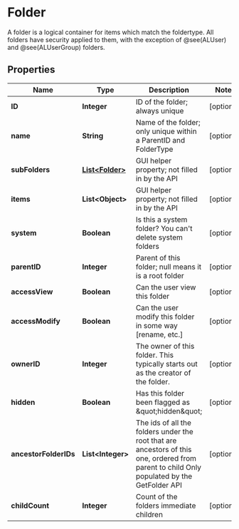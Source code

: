 

# Folder

A folder is a logical container for items which match the foldertype.  All folders have security applied to them, with the exception of @see(ALUser) and @see(ALUserGroup) folders.

## Properties

| Name | Type | Description | Notes |
|------------ | ------------- | ------------- | -------------|
|**ID** | **Integer** | ID of the folder; always unique |  [optional] |
|**name** | **String** | Name of the folder; only unique within a ParentID and FolderType |  [optional] |
|**subFolders** | [**List&lt;Folder&gt;**](Folder.md) | GUI helper property; not filled in by the API |  [optional] |
|**items** | **List&lt;Object&gt;** | GUI helper property; not filled in by the API |  [optional] |
|**system** | **Boolean** | Is this a system folder?  You can&#39;t delete system folders |  [optional] |
|**parentID** | **Integer** | Parent of this folder; null means it is a root folder |  [optional] |
|**accessView** | **Boolean** | Can the user view this folder |  [optional] |
|**accessModify** | **Boolean** | Can the user modify this folder in some way [rename, etc.] |  [optional] |
|**ownerID** | **Integer** | The owner of this folder.  This typically starts out as the creator of the folder. |  [optional] |
|**hidden** | **Boolean** | Has this folder been flagged as \&quot;hidden\&quot; |  [optional] |
|**ancestorFolderIDs** | **List&lt;Integer&gt;** | The ids of all the folders under the root that are ancestors of this one, ordered from parent to child             Only populated by the GetFolder API |  [optional] |
|**childCount** | **Integer** | Count of the folders immediate children |  [optional] |



